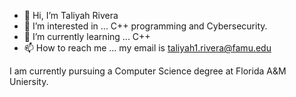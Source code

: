 - 👋 Hi, I’m Taliyah Rivera
- 👀 I’m interested in ... C++ programming and Cybersecurity.
- 🌱 I’m currently learning ... C++
- 📫 How to reach me ... my email is taliyah1.rivera@famu.edu


I am currently pursuing a Computer Science degree at Florida A&M Uniersity.

<!---
taliyahrivera/taliyahrivera is a ✨ special ✨ repository because its `README.md` (this file) appears on your GitHub profile.
You can click the Preview link to take a look at your changes.
--->
